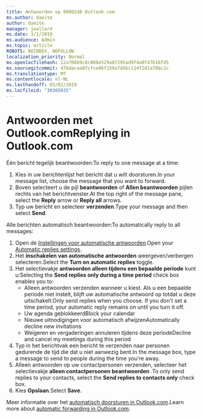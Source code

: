 ```yaml
---
title: Antwoorden op 9000240 Outlook.com
ms.author: daeite
author: daeite
manager: joallard
ms.date: 3/1/2019
ms.audience: Admin
ms.topic: article
ROBOTS: NOINDEX, NOFOLLOW
localization_priority: Normal
ms.openlocfilehash: 12a706b9c8c808e529a07295ad9f4a0f47b16fd5
ms.sourcegitcommit: 47bdacaa8fcfce06f159a7ddbc114f2d1a70bc2c
ms.translationtype: MT
ms.contentlocale: nl-NL
ms.lasthandoff: 03/02/2019
ms.locfileid: "30365035"
---
```

# <a name="replying-in-outlookcom"></a><span data-ttu-id="94176-102">Antwoorden met Outlook.com</span><span class="sxs-lookup"><span data-stu-id="94176-102">Replying in Outlook.com</span></span>

<span data-ttu-id="94176-103">Één bericht tegelijk beantwoorden:</span><span class="sxs-lookup"><span data-stu-id="94176-103">To reply to one message at a time:</span></span>

1. <span data-ttu-id="94176-104">Kies in uw berichtenlijst het bericht dat u wilt doorsturen.</span><span class="sxs-lookup"><span data-stu-id="94176-104">In your message list, choose the message that you want to forward.</span></span>
2. <span data-ttu-id="94176-105">Boven selecteert u de pijl **beantwoorden** of **Allen beantwoorden** pijlen rechts van het berichtvenster.</span><span class="sxs-lookup"><span data-stu-id="94176-105">At the top right of the message pane, select the **Reply** arrow or **Reply all** arrows.</span></span>
3. <span data-ttu-id="94176-106">Typ uw bericht en selecteer **verzenden**.</span><span class="sxs-lookup"><span data-stu-id="94176-106">Type your message and then select **Send**.</span></span>

<span data-ttu-id="94176-107">Alle berichten automatisch beantwoorden:</span><span class="sxs-lookup"><span data-stu-id="94176-107">To automatically reply to all messages:</span></span>

1. <span data-ttu-id="94176-108">Open de [Instellingen voor automatische antwoorden](https://outlook.live.com/mail/options/mail/automaticReplies/automaticRepliesOption).</span><span class="sxs-lookup"><span data-stu-id="94176-108">Open your [Automatic replies settings](https://outlook.live.com/mail/options/mail/automaticReplies/automaticRepliesOption).</span></span>
2. <span data-ttu-id="94176-109">Het **inschakelen van automatische antwoorden** weergeven/verbergen selecteren.</span><span class="sxs-lookup"><span data-stu-id="94176-109">Select the **Turn on automatic replies** toggle.</span></span>
3. <span data-ttu-id="94176-110">Het selectievakje **antwoorden alleen tijdens een bepaalde periode** kunt u:</span><span class="sxs-lookup"><span data-stu-id="94176-110">Selecting the **Send replies only during a time period** check box enables you to:</span></span>
    - <span data-ttu-id="94176-p101">Alleen antwoorden verzenden wanneer u kiest. Als u een bepaalde periode niet instelt, blijft uw automatische antwoord op totdat u deze uitschakelt.</span><span class="sxs-lookup"><span data-stu-id="94176-p101">Only send replies when you choose. If you don't set a time period, your automatic reply remains on until you turn it off.</span></span>
    - <span data-ttu-id="94176-113">Uw agenda geblokkeerd</span><span class="sxs-lookup"><span data-stu-id="94176-113">Block your calendar</span></span>
    - <span data-ttu-id="94176-114">Nieuwe uitnodigingen voor automatisch afwijzen</span><span class="sxs-lookup"><span data-stu-id="94176-114">Automatically decline new invitations</span></span>
    - <span data-ttu-id="94176-115">Weigeren en vergaderingen annuleren tijdens deze periode</span><span class="sxs-lookup"><span data-stu-id="94176-115">Decline and cancel my meetings during this period</span></span>
4. <span data-ttu-id="94176-116">Typ in het berichtvak een bericht te verzenden naar personen gedurende de tijd die dat u niet aanwezig bent.</span><span class="sxs-lookup"><span data-stu-id="94176-116">In the message box, type a message to send to people during the time you're away.</span></span>
5. <span data-ttu-id="94176-117">Alleen antwoorden op uw contactpersonen verzenden, selecteer het selectievakje **alleen contactpersonen beantwoorden** .</span><span class="sxs-lookup"><span data-stu-id="94176-117">To only send replies to your contacts, select the **Send replies to contacts only** check box.</span></span>
6. <span data-ttu-id="94176-118">Kies **Opslaan**.</span><span class="sxs-lookup"><span data-stu-id="94176-118">Select **Save**.</span></span>

<span data-ttu-id="94176-119">Meer informatie over het [automatisch doorsturen in Outlook.com](https://support.office.com/article/14614626-9855-48dc-a986-dec81d07b1a0).</span><span class="sxs-lookup"><span data-stu-id="94176-119">Learn more about [automatic forwarding in Outlook.com](https://support.office.com/article/14614626-9855-48dc-a986-dec81d07b1a0).</span></span>